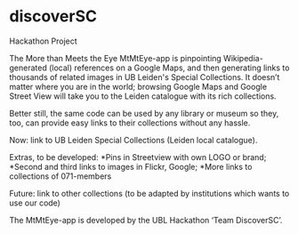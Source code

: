 # discoverSC
Hackathon Project

The More than Meets the Eye MtMtEye-app is pinpointing Wikipedia-generated (local) references on a Google Maps, and then generating links to thousands of related images in UB Leiden's Special Collections. It doesn’t matter where you are in the world; browsing Google Maps and Google Street View will take you to the Leiden catalogue with its rich collections.

Better still, the same code can be used by any library or museum so they, too, can provide easy links to their collections without any hassle.

Now: link to UB Leiden Special Collections (Leiden local catalogue). 

Extras, to be developed:
*Pins in Streetview with own LOGO or brand;
*Second and third links to images in Flickr, Google;
*More links to collections of 071-members

Future: link to other collections (to be adapted by institutions which wants to use our code)


The MtMtEye-app is developed by the UBL Hackathon ‘Team DiscoverSC’.
